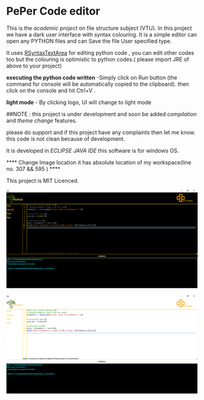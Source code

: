 # PePer Code editor
This is the *academic project* on file structure subject (VTU).
In this project we have a dark user interface with syntax colouring. It is a simple editor can open any  PYTHON files and can Save the file User specified type.

It uses [RSyntaxTextArea](https://github.com/bobbylight/RSyntaxTextArea.git "textArea") for editing python code , you can edit other codes too but the colouring is optimistic to python codes.( please import JRE of above to your project)

**executing the python code written**
-Simply click on Run button (the command for console will be automatically copied to the clipboard). then click on the console and hit Ctrl+V .


**light mode** - By clicking logo, UI will change to light mode

##NOTE :
this project is under development and soon be added _compilation_ and *theme change* features.

please do support and if this project have any complaints then let me know. this code is not clean because of development.

It is developed in *ECLIPSE JAVA IDE*
this software is for windows OS.

**** Change Image location it has absolute location of my workspace(line no. 307 && 595 ) ****

This project is MIT Licenced.

![Screenshot](https://github.com/ritheshrai/PePer-code-editor/blob/master/screenshots/PePer-Dark.png)

![Screenshot](https://github.com/ritheshrai/PePer-code-editor/blob/master/screenshots/PePer-White.png)
